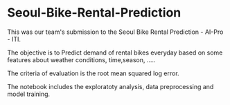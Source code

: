 # Seoul-Bike-Rental-Prediction
This was our team's submission to the Seoul Bike Rental Prediction - AI-Pro - ITI.

The objective is to Predict demand of rental bikes everyday based on some features about weather conditions, time,season, .....

The criteria of evaluation is the root mean squared log error.

The notebook includes the exploratoty analysis, data preprocessing and model training.
